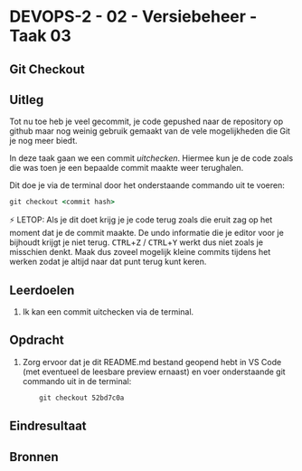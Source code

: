 # DEVOPS-2 - 02 - Versiebeheer - Taak 03

## Git Checkout

## Uitleg

Tot nu toe heb je veel gecommit, je code gepushed naar de repository op github maar nog weinig gebruik gemaakt van de vele mogelijkheden die Git je nog meer biedt.

In deze taak gaan we een commit _uitchecken_. Hiermee kun je de code zoals die was toen je een bepaalde commit maakte weer terughalen. 

Dit doe je via de terminal door het onderstaande commando uit te voeren:
```cmd
git checkout <commit hash>
```
:zap: LETOP: Als je dit doet krijg je je code terug zoals die eruit zag op het moment dat je de commit maakte. De undo informatie die je editor voor je bijhoudt krijgt je niet terug. <kbd>CTRL</kbd>+<kbd>Z</kbd> / <kbd>CTRL</kbd>+<kbd>Y</kbd> werkt dus niet zoals je misschien denkt. Maak dus zoveel mogelijk kleine commits tijdens het werken zodat je altijd naar dat punt terug kunt keren.

## Leerdoelen

1. Ik kan een commit uitchecken via de terminal.

## Opdracht

1.  Zorg ervoor dat je dit README.md bestand geopend hebt in VS Code (met eventueel de leesbare preview ernaast) en voer onderstaande git commando uit in de terminal:
    ```cmd
        git checkout 52bd7c0a
    ```


## Eindresultaat



## Bronnen